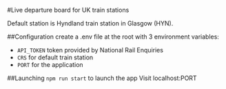 #Live departure board for UK train stations

Default station is Hyndland train station in Glasgow (HYN).

##Configuration
create a .env file at the root with 3 environment variables:
- `API_TOKEN` token provided by National Rail Enquiries
- `CRS` for default train station
- `PORT` for the application

##Launching
`npm run start` to launch the app
Visit localhost:PORT